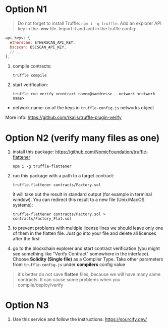 # Option N1

> Do not forget to install Truffle: `npm i -g truffle`.
> Add an explorer API key in the **.env** file. Import it and add in the truffle config:

```js
api_keys: {
  etherscan: ETHERSCAN_API_KEY,
  bscscan: BSCSCAN_API_KEY,
  // ...
},
```

1. compile contracts:

   `truffle compile`

2. start verification:

   `truffle run verify <contract name>@<address> --network <network name>`

- network name: on of the keys in `truffle-config.js` networks object

More info: https://github.com/rkalis/truffle-plugin-verify

# Option N2 (verify many files as one)

1. install this package: https://github.com/NomicFoundation/truffle-flattener

   `npm i -g truffle-flattener`

2. run this package with a path to a target contract:

   `truffle-flattener contracts/Factory.sol`

   it will take out the result in standard output (for example in terminal window). You can redirect this result to a new file (Unix/MacOS systems):

   `truffle-flattener contracts/Factory.sol > contracts/Factory_Flat.sol`

3. to prevent problems with multiple license lines we should leave only one of them in the flatten file. Just go into your file and delete all licenses after the first

4. go to the blockchain explorer and start contract verification (you might see something like "Verify Contract" somewhere in the interface). Choose **Solidity (Single file)** as a Compiler Type. Take other parameters from `truffle-config.js` under **compilers** config value

> it's better do not save **flatten** files, because we will have many same contracts. It can cause some problems when you compile/deploy/verify

# Option N3

1. Use this service and follow the instructions: https://sourcify.dev/
